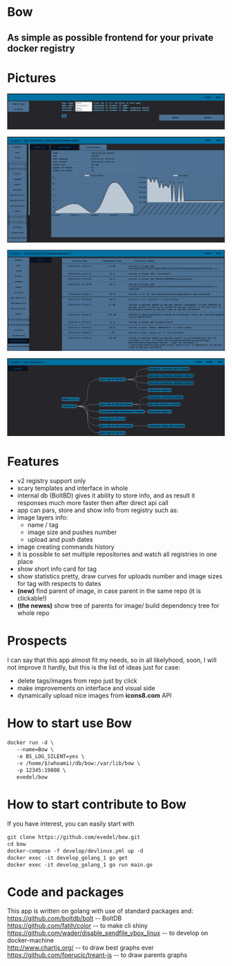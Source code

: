 Bow
==
## As simple as possible frontend for your private docker registry
Pictures
==
![](develop/conf.png)  

![](develop/info.png)

![](develop/history.png)

![](develop/parents.png)

Features
==  
- v2 registry support only
- scary templates and interface in whole
- internal db (BoltBD) gives it ability to store info, and as result it responses much more faster then after direct api call
- app can pars, store and show info from registry such as:
 - image layers info:
   - name / tag
   - image size and pushes number
   - upload and push dates
 - image creating commands history
- it is possible to set multiple repositories and watch all registries in one place
- show short info card for tag
- show statistics pretty, draw curves for uploads number and image sizes for tag with respects to dates
- __(new)__ find parent of image, in case parent in the same repo (it is clickable!)
- __(the newes)__ show tree of parents for image/ build dependency tree for whole repo


Prospects
==
I can say that this app almost fit my needs, so in all likelyhood, soon, I will not improve it hardly, but this is the list of ideas just for case:
- delete tags/images from repo just by click
- make improvements on interface and visual side
- dynamically upload nice images from __icons8.com__ API

How to start use Bow
==
```
docker run -d \
   --name=Bow \
   -e BS_LOG_SILENT=yes \
   -v /home/$(whoami)/db/bow:/var/lib/bow \
   -p 12345:19808 \
   evedel/bow
```
How to start contribute to Bow
==
If you have interest, you can easily start with
```
git clone https://github.com/evedel/bow.git
cd bow
docker-compose -f develop/devlinux.yml up -d
docker exec -it develop_golang_1 go get
docker exec -it develop_golang_1 go run main.go
```
Code and packages
==
This app is written on golang with use of standard packages and:  
https://github.com/boltdb/bolt -- BoltDB  
https://github.com/fatih/color -- to make cli shiny  
https://github.com/wader/disable_sendfile_vbox_linux -- to develop on docker-machine  
http://www.chartjs.org/ -- to draw best graphs ever
https://github.com/fperucic/treant-js -- to draw parents graphs
